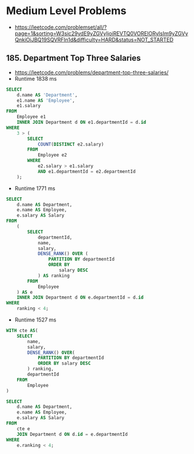 # Medium Level Problems

- https://leetcode.com/problemset/all/?page=1&sorting=W3sic29ydE9yZGVyIjoiREVTQ0VORElORyIsIm9yZGVyQnkiOiJBQ19SQVRFIn1d&difficulty=HARD&status=NOT_STARTED


## 185. Department Top Three Salaries

- https://leetcode.com/problems/department-top-three-salaries/
- Runtime 1838 ms
```sql
SELECT
    d.name AS 'Department',
    e1.name AS 'Employee',
    e1.salary
FROM
    Employee e1
    INNER JOIN Department d ON e1.departmentId = d.id
WHERE
    3 > (
        SELECT
            COUNT(DISTINCT e2.salary)
        FROM
            Employee e2
        WHERE
            e2.salary > e1.salary
            AND e1.departmentId = e2.departmentId
    );
```

- Runtime 1771 ms
```sql
SELECT
    d.name AS Department,
    e.name AS Employee,
    e.salary AS Salary
FROM
    (
        SELECT
            departmentId,
            name,
            salary,
            DENSE_RANK() OVER (
                PARTITION BY departmentId
                ORDER BY
                    salary DESC
            ) AS ranking
        FROM
            Employee
    ) AS e
    INNER JOIN Department d ON e.departmentId = d.id
WHERE
    ranking < 4;
```

- Runtime 1527 ms
```sql
WITH cte AS(
    SELECT
        name,
        salary,
        DENSE_RANK() OVER(
            PARTITION BY departmentId
            ORDER BY salary DESC
        ) ranking,
        departmentId
    FROM
        Employee
)

SELECT
    d.name AS Department,
    e.name AS Employee,
    e.salary AS Salary
FROM
    cte e
    JOIN Department d ON d.id = e.departmentId
WHERE
    e.ranking < 4;
```
